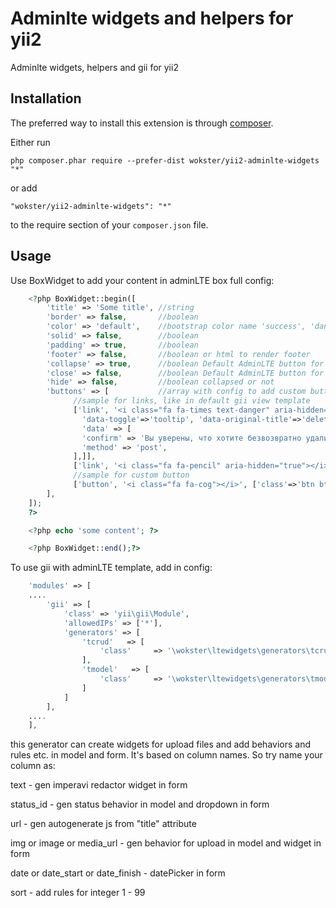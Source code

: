 Adminlte widgets and helpers for yii2
=====================================
Adminlte widgets, helpers and gii for yii2

Installation
------------

The preferred way to install this extension is through [composer](http://getcomposer.org/download/).

Either run

```
php composer.phar require --prefer-dist wokster/yii2-adminlte-widgets "*"
```

or add

```
"wokster/yii2-adminlte-widgets": "*"
```

to the require section of your `composer.json` file.


Usage
-----

Use BoxWidget to add your content in adminLTE box
full config:
```php
    <?php BoxWidget::begin([
        'title' => 'Some title', //string
        'border' => false,       //boolean
        'color' => 'default',    //bootstrap color name 'success', 'danger' еtс.
        'solid' => false,        //boolean
        'padding' => true,       //boolean
        'footer' => false,       //boolean or html to render footer
        'collapse' => true,      //boolean Default AdminLTE button for collapse box
        'close' => false,        //boolean Default AdminLTE button for remove box
        'hide' => false,         //boolean collapsed or not
        'buttons' => [           //array with config to add custom buttons or links
              //sample for links, like in default gii view template
              ['link', '<i class="fa fa-times text-danger" aria-hidden="true"></i>',['delete', 'id' => $model->id],[
                'data-toggle'=>'tooltip', 'data-original-title'=>'delete it',
                'data' => [
                'confirm' => 'Вы уверены, что хотите безвозвратно удалить партнера?',
                'method' => 'post',
              ],]],
              ['link', '<i class="fa fa-pencil" aria-hidden="true"></i>',['update','id' => $model->id],['data-toggle'=>'tooltip', 'data-original-title'=>'update it']],
              //sample for custom button
              ['button', '<i class="fa fa-cog"></i>', ['class'=>'btn btn-box-tool', 'data-toggle'=>'tooltip', 'data-original-title'=>'some tooltip']]
        ],
    ]);
    ?>

    <?php echo 'some content'; ?>

    <?php BoxWidget::end();?>
```


To use gii with adminLTE template, add in config:
```php
    'modules' => [
    ....
        'gii' => [
            'class' => 'yii\gii\Module',
            'allowedIPs' => ['*'],
            'generators' => [
                'tcrud'   => [
                    'class'     => '\wokster\ltewidgets\generators\tcrud\Generator',
                ],
                'tmodel'   => [
                    'class'     => '\wokster\ltewidgets\generators\tmodel\Generator',
                ]
            ]
        ],
    ....
    ],
```
this generator can create widgets for upload files and add behaviors and rules etc. in model and form. It's based on column names. So try name your column as:

text - gen imperavi redactor widget in form

status_id - gen status behavior in model and dropdown in form

url - gen autogenerate js from "title" attribute

img or image or media_url - gen behavior for upload in model and widget in form

date or date_start or date_finish - datePicker in form

sort - add rules for integer 1 - 99